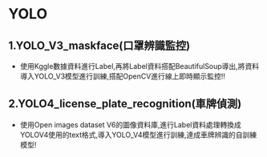 # YOLO
## 1.YOLO_V3_maskface(口罩辨識監控)
  - 使用Kggle數據資料進行Label,再將Label資料搭配BeautifulSoup導出,將資料導入YOLO_V3模型進行訓練,搭配OpenCV進行線上即時顯示監控!!

## 2.YOLO4_license_plate_recognition(車牌偵測)
  - 使用Open images dataset V6的圖像資料庫,進行Label資料處理轉換成YOLOV4使用的text格式,導入YOLO_V4模型進行訓練,達成車牌辨識的自訓練模型!
